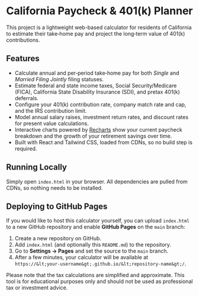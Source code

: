 # California Paycheck & 401(k) Planner

This project is a lightweight web-based calculator for residents of California to estimate their take‑home pay and project the long‑term value of 401(k) contributions.

## Features

* Calculate annual and per‑period take‑home pay for both *Single* and *Married Filing Jointly* filing statuses.
* Estimate federal and state income taxes, Social Security/Medicare (FICA), California State Disability Insurance (SDI), and pretax 401(k) deferrals.
* Configure your 401(k) contribution rate, company match rate and cap, and the IRS contribution limit.
* Model annual salary raises, investment return rates, and discount rates for present value calculations.
* Interactive charts powered by [Recharts](https://recharts.org/) show your current paycheck breakdown and the growth of your retirement savings over time.
* Built with React and Tailwind CSS, loaded from CDNs, so no build step is required.

## Running Locally

Simply open `index.html` in your browser. All dependencies are pulled from CDNs, so nothing needs to be installed.

## Deploying to GitHub Pages

If you would like to host this calculator yourself, you can upload `index.html` to a new GitHub repository and enable **GitHub Pages** on the `main` branch:

1. Create a new repository on GitHub.
2. Add `index.html` (and optionally this `README.md`) to the repository.
3. Go to **Settings → Pages** and set the source to the `main` branch.
4. After a few minutes, your calculator will be available at `https://&lt;your‑username&gt;.github.io/&lt;repository‑name&gt;/`.

Please note that the tax calculations are simplified and approximate. This tool is for educational purposes only and should not be used as professional tax or investment advice.